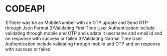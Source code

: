 # CODEAPI
1)There was be an MobileNumber with an OTP update and Send OTP through Json Format
2)Validating First Time User Authentication include validating through mobile and OTP and update it username and email id and on response with success or failed
3)Validating Normal Time User Authentication  include validating through mobile and OTP and on response with success or failed
